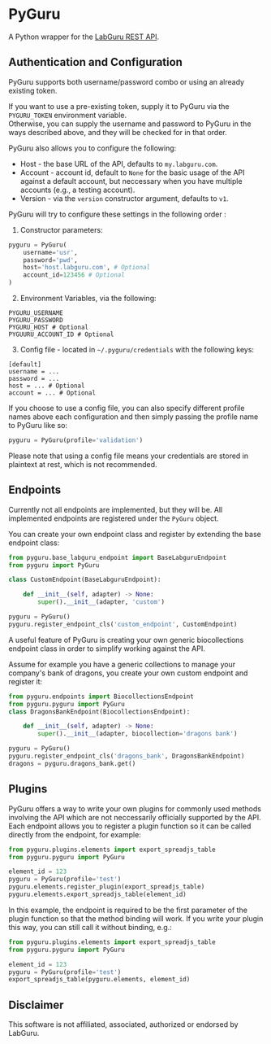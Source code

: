 # PyGuru

A Python wrapper for the [LabGuru REST API](https://my.labguru.com/api-docs/index.html).

## Authentication and Configuration
PyGuru supports both username/password combo or using an already existing token.

If you want to use a pre-existing token, supply it to PyGuru via the `PYGURU_TOKEN` environment variable.  
Otherwise, you can supply the username and password to PyGuru in the ways described above, and they will be checked for in that order.


PyGuru also allows you to configure the following:
- Host - the base URL of the API, defaults to `my.labguru.com`.
- Account - account id, default to `None` for the basic usage of the API against a default account, but neccessary when you have multiple accounts (e.g., a testing account).
- Version - via the `version` constructor argument, defaults to `v1`.

PyGuru will try to configure these settings in the following order :
1. Constructor parameters:
```python
pyguru = PyGuru(
    username='usr',
    password='pwd',
    host='host.labguru.com', # Optional
    account_id=123456 # Optional
)
```
2. Environment Variables, via the following:
```shell
PYGURU_USERNAME
PYGURU_PASSWORD
PYGURU_HOST # Optional
PYGUURU_ACCOUNT_ID # Optional
```
3. Config file - located in `~/.pyguru/credentials` with the following keys:
```shell
[default]
username = ...
password = ...
host = ... # Optional
account = ... # Optional
```
If you choose to use a config file, you can also specify different profile names above each configuration and then simply passing the profile name to PyGuru like so:
```python
pyguru = PyGuru(profile='validation')
```
Please note that using a config file means your credentials are stored in plaintext at rest, which is not recommended.

## Endpoints
Currently not all endpoints are implemented, but they will be.
All implemented endpoints are registered under the `PyGuru` object.

You can create your own endpoint class and register by extending the base endpoint class:
```python
from pyguru.base_labguru_endpoint import BaseLabguruEndpoint
from pyguru import PyGuru

class CustomEndpoint(BaseLabguruEndpoint):

    def __init__(self, adapter) -> None:
        super().__init__(adapter, 'custom')

pyguru = PyGuru()
pyguru.register_endpoint_cls('custom_endpoint', CustomEndpoint)
```

A useful feature of PyGuru is creating your own generic biocollections endpoint class in order to simplify working against the API.

Assume for example you have a generic collections to manage your company's bank of dragons, you create your own custom endpoint and register it:
```python
from pyguru.endpoints import BiocollectionsEndpoint
from pyguru.pyguru import PyGuru
class DragonsBankEndpoint(BiocollectionsEndpoint):

    def __init__(self, adapter) -> None:
        super().__init__(adapter, biocollection='dragons bank')

pyguru = PyGuru()
pyguru.register_endpoint_cls('dragons_bank', DragonsBankEndpoint)
dragons = pyguru.dragons_bank.get()
```

## Plugins
PyGuru offers a way to write your own plugins for commonly used methods involving the API which are not neccessarily officially supported by the API.
Each endpoint allows you to register a plugin function so it can be called directly from the endpoint, for example:
```python
from pyguru.plugins.elements import export_spreadjs_table
from pyguru.pyguru import PyGuru

element_id = 123
pyguru = PyGuru(profile='test')
pyguru.elements.register_plugin(export_spreadjs_table)
pyguru.elements.export_spreadjs_table(element_id)
```
In this example, the endpoint is required to be the first parameter of the plugin function so that the method binding will work. If you write your plugin this way, you can still call it without binding, e.g.:
```python
from pyguru.plugins.elements import export_spreadjs_table
from pyguru.pyguru import PyGuru

element_id = 123
pyguru = PyGuru(profile='test')
export_spreadjs_table(pyguru.elements, element_id)
```

## Disclaimer
This software is not affiliated, associated, authorized or endorsed by LabGuru.